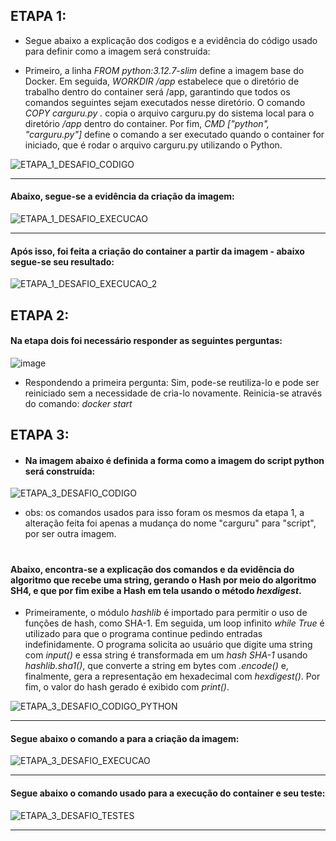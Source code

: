 ## ETAPA 1:

- Segue abaixo a explicação dos codigos e a evidência do código usado para definir como a imagem será construída:


- Primeiro, a linha *FROM python:3.12.7-slim* define a imagem base do Docker. Em seguida, *WORKDIR /app* estabelece que o diretório de trabalho dentro do container será /app, garantindo que todos os comandos seguintes sejam executados nesse diretório. O comando *COPY carguru.py .* copia o arquivo carguru.py do sistema local para o diretório */app* dentro do container. Por fim, *CMD ["python", "carguru.py"]* define o comando a ser executado quando o container for iniciado, que é rodar o arquivo carguru.py utilizando o Python.

![ETAPA_1_DESAFIO_CODIGO](https://github.com/user-attachments/assets/f6507907-c12b-498d-a5cd-5bd972a6b91c)


---

#### Abaixo, segue-se a evidência da criação da imagem:

![ETAPA_1_DESAFIO_EXECUCAO](https://github.com/user-attachments/assets/5b2beb4c-ac00-47e6-bdf2-96ff22872e2c)


---

#### Após isso, foi feita a criação do container a partir da imagem - abaixo segue-se seu resultado:

![ETAPA_1_DESAFIO_EXECUCAO_2](https://github.com/user-attachments/assets/3d7613b5-a3ea-40f2-85e9-6f58cdb5d5bd)



## ETAPA 2:

#### Na etapa dois foi necessário responder as seguintes perguntas: 

![image](https://github.com/user-attachments/assets/c04a957b-2f52-4a0f-a4c4-a45b95255772)


- Respondendo a primeira pergunta: Sim, pode-se reutiliza-lo e pode ser reiniciado sem a necessidade de cria-lo novamente. Reinicia-se através do comando: *docker start*

## ETAPA 3:

- #### Na imagem abaixo é definida a forma como a imagem do script python será construída:

![ETAPA_3_DESAFIO_CODIGO](https://github.com/user-attachments/assets/3f690a07-c27b-46da-9418-0ca27f3e2896)


- obs: os comandos usados para isso foram os mesmos da etapa 1, a alteração feita foi apenas a mudança do nome "carguru" para "script", por ser outra imagem.

#

#### Abaixo, encontra-se a explicação dos comandos e da evidência do algoritmo que recebe uma string, gerando o Hash por meio do algoritmo SH4, e que por fim exibe a Hash em tela usando o método *hexdigest*.

- Primeiramente, o módulo *hashlib* é importado para permitir o uso de funções de hash, como SHA-1. Em seguida, um loop infinito *while True* é utilizado para que o programa continue pedindo entradas indefinidamente. O programa solicita ao usuário que digite uma string com *input()* e essa string é transformada em um *hash SHA-1* usando *hashlib.sha1()*, que converte a string em bytes com *.encode()* e, finalmente, gera a representação em hexadecimal com *hexdigest()*. Por fim, o valor do hash gerado é exibido com *print()*.

![ETAPA_3_DESAFIO_CODIGO_PYTHON](https://github.com/user-attachments/assets/4c8d01b1-cb82-4fa7-8d38-e0e1477d29f7)

---

#### Segue abaixo o comando a para a criação da imagem:

![ETAPA_3_DESAFIO_EXECUCAO](https://github.com/user-attachments/assets/c150c86a-5f18-4b43-824a-10ca6c405fca)

---

#### Segue abaixo o comando usado para a execução do container e seu teste:

![ETAPA_3_DESAFIO_TESTES](https://github.com/user-attachments/assets/66ad8825-3295-4be2-bd4e-b8d0a117d500)

---


